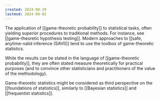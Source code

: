 ```yaml
---
created: 2024-08-29
lastmod: 2024-09-02
---
```


The application of [[game-theoretic probability]] to statistical tasks, often yielding superior procedures to traditional methods. For instance, see [[game-theoretic hypothesis testing]]. Modern approaches to [[safe, anytime-valid inference (SAVI)]] tend to use the toolbox of game-theoretic statistics. 

While the results can be stated in the language of [[game-theoretic probability]], they are often stated measure theoretically for practical purposes (and to convince other statisticians and practitioners of the value of the methodology). 

Game-theoretic statistics might be considered as third perspective on the [[foundations of statistics]], similarly to [[Bayesian statistics]] and [[frequentist statistics]]. 





